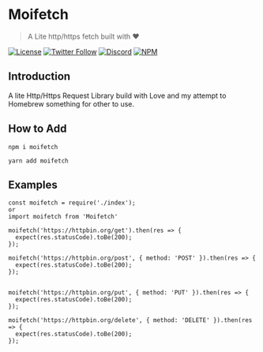 # Moifetch

> A Lite http/https fetch built with ❤

<!-- BADGES -->

[![License](https://img.shields.io/badge/license-MIT-blue.svg?style=for-the-badge)](https://github.com/NodeGG/Moifetch/blob/master/LICENSE) [![Twitter Follow](https://img.shields.io/badge/follow-%40MOIKUNE-blue.svg?style=for-the-badge&logo=twitter)](https://twitter.com/MOIKUNE) [![Discord](https://img.shields.io/discord/160837478004031488?style=for-the-badge&logo=discord)](https://discord.gg/atuZfDJ) [![NPM](https://img.shields.io/npm/dt/moifetch.svg?style=for-the-badge)](https://www.npmjs.com/package/moifetch)

<!-- BADGES END -->

## Introduction

A lite Http/Https Request Library build with Love and my attempt to Homebrew something for other to use.

## How to Add

```
npm i moifetch

yarn add moifetch
```

## Examples

```
const moifetch = require('./index');
or
import moifetch from 'Moifetch'

moifetch('https://httpbin.org/get').then(res => {
  expect(res.statusCode).toBe(200);
});

moifetch('https://httpbin.org/post', { method: 'POST' }).then(res => {
  expect(res.statusCode).toBe(200);
});


moifetch('https://httpbin.org/put', { method: 'PUT' }).then(res => {
  expect(res.statusCode).toBe(200);
});

moifetch('https://httpbin.org/delete', { method: 'DELETE' }).then(res => {
  expect(res.statusCode).toBe(200);
});


```

